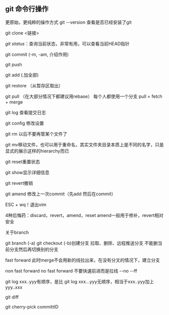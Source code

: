 ## git 命令行操作
更原始，更纯粹的操作方式
git --version 查看是否已经安装了git

git clone <链接>

*git status*：查询当前状态，非常有用，可以查看当前HEAD指针

git commit (-m, -am, 介绍作用)

git push

git add (.加全部)

git restore （从暂存区取出）

git pull （在大部分情况下都建议用rebase）
每个人都使用一个分支
pull = fetch + merge

git log 查看提交日志

git config 修改设置

git rm 以后不要再管某个文件了

git mv移动文件，也可以用于重命名，其实文件夹目录本质上是不同的名字，只是显式的展示这样的hierarchy而已

git reset重置状态

git show显示详细信息

git revert撤销

git amend 修改上一次commit（先add 然后在commit）

ESC + wq！退出vim

4种后悔药：discard，revert，amend，reset
amend一般用于修补，revert相对安全

关于branch

git branch (-a)
git checkout (-b)创建分支
拉取、删除、远程推送分支
不能删当前分支然后再切换别的分支

fast forward
此时merge不会用新的线拉出来，在没有分叉的情况下，建立分支

non fast forward
no fast forward 不要快速前进而是拉线 --no --ff

git log xxx..yyy有顺序，是比
git log xxx...yyy无顺序，相当于xxx..yyy加上yyy..xxx

git diff

git cherry-pick committID